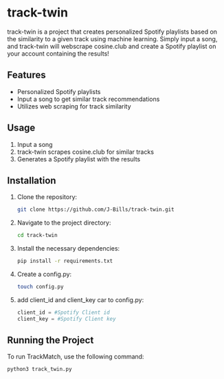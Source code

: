 # track-twin

track-twin is a project that creates personalized Spotify playlists based on the similarity to a given track using machine learning. Simply input a song, and track-twin will webscrape cosine.club and create a Spotify playlist on your account containing the results!

## Features

- Personalized Spotify playlists
- Input a song to get similar track recommendations
- Utilizes web scraping for track similarity

## Usage

1. Input a song
2. track-twin scrapes cosine.club for similar tracks
3. Generates a Spotify playlist with the results

## Installation

1. Clone the repository:
    ```bash
    git clone https://github.com/J-Bills/track-twin.git
    ```
2. Navigate to the project directory:
    ```bash
    cd track-twin
    ```
3. Install the necessary dependencies:
    ```bash
    pip install -r requirements.txt
    ```
4. Create a config.py:
    ```bash
    touch config.py
    ```
5. add client_id and client_key car to config.py:
    ```python
    client_id = #Spotify Client id
    client_key = #Spotify Client key
    ```

## Running the Project

To run TrackMatch, use the following command:
```bash
python3 track_twin.py
